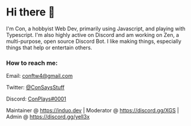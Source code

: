 # Hi there 👋

I'm Con, a hobbyist Web Dev, primarily using Javascript, and playing with Typescript. I'm also highly active on Discord and am working on Zen, a multi-purpose, open source Discord Bot. I like making things, especially things that help or entertain others.

### How to reach me:

Email: conftw4@gmail.com

Twitter: [@ConSaysStuff](https://twitter.com/ConSaysStuff)

Discord: [ConPlays#0001](https://discord.com/channels/@me)



Maintainer @ https://induo.dev | 
Moderator @ https://discord.gg/XGS | Admin @ https://discord.gg/yell3x

